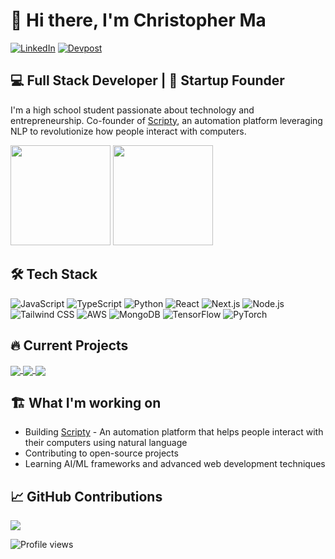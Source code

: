 # 👋 Hi there, I'm Christopher Ma

[![LinkedIn](https://img.shields.io/badge/LinkedIn-0077B5?style=for-the-badge&logo=linkedin&logoColor=white)](https://www.linkedin.com/in/christopher-ma-3b35aa300/)
[![Devpost](https://img.shields.io/badge/Devpost-003E54?style=for-the-badge&logo=devpost&logoColor=white)](https://devpost.com/chris-pengfei-ma?ref_content=user-portfolio&ref_feature=portfolio&ref_medium=global-nav)

## 💻 Full Stack Developer | 🚀 Startup Founder

I'm a high school student passionate about technology and entrepreneurship. Co-founder of [Scripty](https://scripty.me), an automation platform leveraging NLP to revolutionize how people interact with computers.

<div>
  <img height="160em" src="https://github-readme-stats.vercel.app/api?username=chrisma71&show_icons=true&theme=radical&include_all_commits=true&count_private=true"/>
  <img height="160em" src="https://github-readme-stats.vercel.app/api/top-langs/?username=chrisma71&layout=compact&langs_count=6&theme=radical"/>
</div>

## 🛠️ Tech Stack

![JavaScript](https://img.shields.io/badge/JavaScript-F7DF1E?style=for-the-badge&logo=javascript&logoColor=black)
![TypeScript](https://img.shields.io/badge/TypeScript-007ACC?style=for-the-badge&logo=typescript&logoColor=white)
![Python](https://img.shields.io/badge/Python-3776AB?style=for-the-badge&logo=python&logoColor=white)
![React](https://img.shields.io/badge/React-20232A?style=for-the-badge&logo=react&logoColor=61DAFB)
![Next.js](https://img.shields.io/badge/Next.js-000000?style=for-the-badge&logo=next.js&logoColor=white)
![Node.js](https://img.shields.io/badge/Node.js-43853D?style=for-the-badge&logo=node.js&logoColor=white)
![Tailwind CSS](https://img.shields.io/badge/Tailwind_CSS-38B2AC?style=for-the-badge&logo=tailwind-css&logoColor=white)
![AWS](https://img.shields.io/badge/AWS-232F3E?style=for-the-badge&logo=amazon-aws&logoColor=white)
![MongoDB](https://img.shields.io/badge/MongoDB-4EA94B?style=for-the-badge&logo=mongodb&logoColor=white)
![TensorFlow](https://img.shields.io/badge/TensorFlow-FF6F00?style=for-the-badge&logo=tensorflow&logoColor=white)
![PyTorch](https://img.shields.io/badge/PyTorch-EE4C2C?style=for-the-badge&logo=pytorch&logoColor=white)

## 🔥 Current Projects

<a href="https://github.com/chrisma71/scripty">
  <img align="center" src="https://github-readme-stats.vercel.app/api/pin/?username=chrisma71&repo=scripty&theme=dark" />
</a>
<a href="https://github.com/chrisma71/physio">
  <img align="center" src="https://github-readme-stats.vercel.app/api/pin/?username=chrisma71&repo=physio&theme=dark" />
</a>
<a href="https://github.com/chrisma71/myFridge">
  <img align="center" src="https://github-readme-stats.vercel.app/api/pin/?username=chrisma71&repo=myFridge&theme=dark" />
</a>

<br />

## 🏗️ What I'm working on

- Building [Scripty](https://scripty.me) - An automation platform that helps people interact with their computers using natural language
- Contributing to open-source projects
- Learning AI/ML frameworks and advanced web development techniques

## 📈 GitHub Contributions

<img src="https://github-readme-streak-stats.herokuapp.com/?user=chrisma71&theme=radical" />

![Profile views](https://komarev.com/ghpvc/?username=chrisma71&color=blueviolet)
